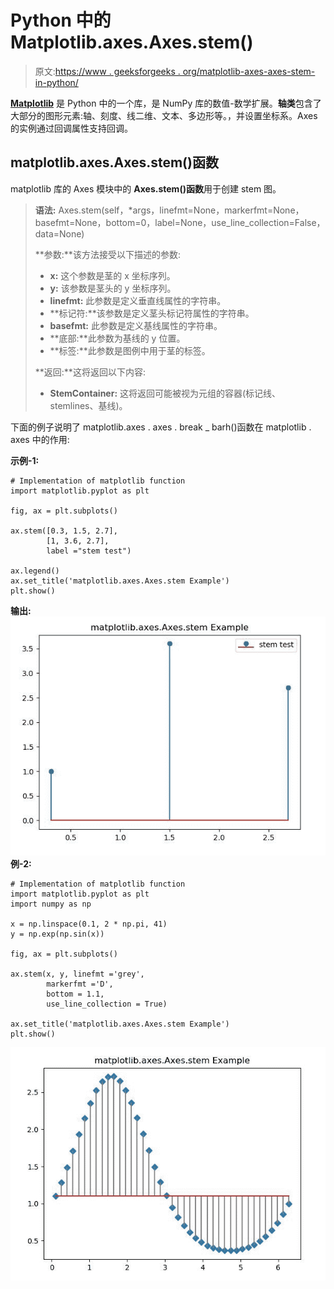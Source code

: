 # Python 中的 Matplotlib.axes.Axes.stem()

> 原文:[https://www . geeksforgeeks . org/matplotlib-axes-axes-stem-in-python/](https://www.geeksforgeeks.org/matplotlib-axes-axes-stem-in-python/)

**[Matplotlib](https://www.geeksforgeeks.org/python-introduction-matplotlib/)** 是 Python 中的一个库，是 NumPy 库的数值-数学扩展。**轴类**包含了大部分的图形元素:轴、刻度、线二维、文本、多边形等。，并设置坐标系。Axes 的实例通过回调属性支持回调。

## matplotlib.axes.Axes.stem()函数

matplotlib 库的 Axes 模块中的 **Axes.stem()函数**用于创建 stem 图。

> **语法:** Axes.stem(self，*args，linefmt=None，markerfmt=None，basefmt=None，bottom=0，label=None，use_line_collection=False，data=None)
> 
> **参数:**该方法接受以下描述的参数:
> 
> *   **x:** 这个参数是茎的 x 坐标序列。
> *   **y:** 该参数是茎头的 y 坐标序列。
> *   **linefmt:** 此参数是定义垂直线属性的字符串。
> *   **标记符:**该参数是定义茎头标记符属性的字符串。
> *   **basefmt:** 此参数是定义基线属性的字符串。
> *   **底部:**此参数为基线的 y 位置。
> *   **标签:**此参数是图例中用于茎的标签。
> 
> **返回:**这将返回以下内容:
> 
> *   **StemContainer:** 这将返回可能被视为元组的容器(标记线、stemlines、基线)。

下面的例子说明了 matplotlib.axes . axes . break _ barh()函数在 matplotlib . axes 中的作用:

**示例-1:**

```
# Implementation of matplotlib function
import matplotlib.pyplot as plt

fig, ax = plt.subplots()

ax.stem([0.3, 1.5, 2.7], 
        [1, 3.6, 2.7], 
        label ="stem test")

ax.legend()
ax.set_title('matplotlib.axes.Axes.stem Example')
plt.show()
```

**输出:**
![](img/c50e022aa8269e0b5bff7e96b255f765.png)
**例-2:**

```
# Implementation of matplotlib function
import matplotlib.pyplot as plt
import numpy as np

x = np.linspace(0.1, 2 * np.pi, 41)
y = np.exp(np.sin(x))

fig, ax = plt.subplots()

ax.stem(x, y, linefmt ='grey', 
        markerfmt ='D', 
        bottom = 1.1, 
        use_line_collection = True)

ax.set_title('matplotlib.axes.Axes.stem Example')
plt.show()
```

![](img/ff79431fb81890084428c973781693e2.png)